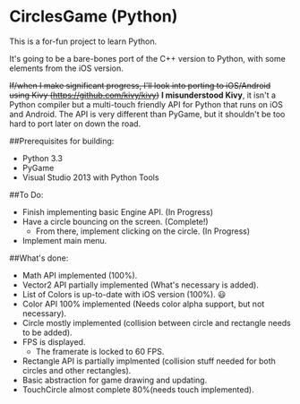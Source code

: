 CirclesGame (Python)
===========

This is a for-fun project to learn Python.

It's going to be a bare-bones port of the C++ version to Python, with some elements from the iOS version.

~~If/when I make significant progress, I'll look into porting to iOS/Android using Kivy (https://github.com/kivy/kivy)~~
**I misunderstood Kivy**, it isn't a Python compiler but a multi-touch friendly API for Python that runs on iOS and Android. The API is very different than PyGame, but it shouldn't be too hard to port later on down the road.

##Prerequisites for building:
* Python 3.3
* PyGame
* Visual Studio 2013 with Python Tools

##To Do:
* Finish implementing basic Engine API. (In Progress)
* Have a circle bouncing on the screen. (Complete!)
	* From there, implement clicking on the circle. (In Progress)
* Implement main menu.

##What's done:
* Math API implemented (100%).
* Vector2 API partially implemented (What's necessary is added).
* List of Colors is up-to-date with iOS version (100%). :smiley:
* Color API 100% implemented (Needs color alpha support, but not necessary).
* Circle mostly implemented (collision between circle and rectangle needs to be added).
* FPS is displayed.
	* The framerate is locked to 60 FPS.
* Rectangle API is partially implmented (collision stuff needed for both circles and other rectangles).
* Basic abstraction for game drawing and updating.
* TouchCircle almost complete 80%(needs touch implemented).